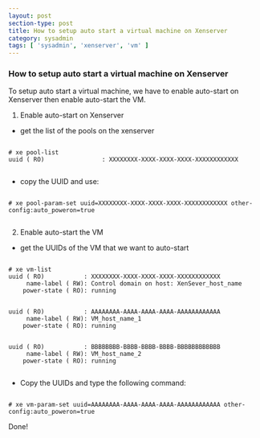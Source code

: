 ```yaml
---
layout: post
section-type: post
title: How to setup auto start a virtual machine on Xenserver 
category: sysadmin 
tags: [ 'sysadmin', 'xenserver', 'vm' ]
--- 
```


### How to setup auto start a virtual machine on Xenserver

To setup auto start a virtual machine, we have to enable auto-start on Xenserver then enable auto-start the VM.

1. Enable auto-start on Xenserver
- get the list of the pools on the xenserver

<pre><code data-trim class="yaml">
# xe pool-list
uuid ( RO)                : XXXXXXXX-XXXX-XXXX-XXXX-XXXXXXXXXXXX

</code></pre>

- copy the UUID and use:

<pre><code data-trim class="yaml">
# xe pool-param-set uuid=XXXXXXXX-XXXX-XXXX-XXXX-XXXXXXXXXXXX other-config:auto_poweron=true

</code></pre>
2. Enable auto-start the VM
- get the UUIDs of the VM that we want to auto-start
<pre><code data-trim class="yaml">
# xe vm-list 
uuid ( RO)           : XXXXXXXX-XXXX-XXXX-XXXX-XXXXXXXXXXXX
     name-label ( RW): Control domain on host: XenSever_host_name
    power-state ( RO): running
 
 
uuid ( RO)           : AAAAAAAA-AAAA-AAAA-AAAA-AAAAAAAAAAAA
     name-label ( RW): VM_host_name_1
    power-state ( RO): running
 
 
uuid ( RO)           : BBBBBBBB-BBBB-BBBB-BBBB-BBBBBBBBBBBB
     name-label ( RW): VM_host_name_2
    power-state ( RO): running

</code></pre>
- Copy the UUIDs and type the following command:
<pre><code data-trim class="yaml">
# xe vm-param-set uuid=AAAAAAAA-AAAA-AAAA-AAAA-AAAAAAAAAAAA other-config:auto_poweron=true
</code></pre>

Done!